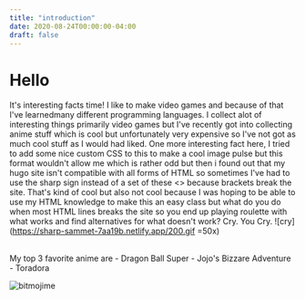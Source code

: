 ```yaml
---
title: "introduction"
date: 2020-08-24T00:00:00-04:00
draft: false
---
```

# Hello
It's interesting facts time! I like to make video games and because of that I've learnedmany different programming languages. I collect alot of interesting things primarily video games but I've recently got into collecting anime stuff which is cool but unfortunately very expensive so I've not got as much cool stuff as I would had liked. One more interesting fact here, I tried to add some nice custom CSS to this to make a cool image pulse but this format wouldn't allow me which is rather odd but then i found out that my hugo site isn't compatible with all forms of HTML so sometimes I've had to use the sharp sign instead of a set of these <> because brackets break the site. That's kind of cool but also not cool because I was hoping to be able to use my HTML knowledge to make this an easy class but what do you do when most HTML lines breaks the site so you end up playing roulette with what works and find alternatives for what doesn't work? Cry. You Cry.
![cry](https://sharp-sammet-7aa19b.netlify.app/200.gif =50x)

  <br>
  My top 3 favorite anime are
  - Dragon Ball Super
  - Jojo's Bizzare Adventure
  - Toradora



![bitmojime](https://sharp-sammet-7aa19b.netlify.app/IMG_8681.png)
